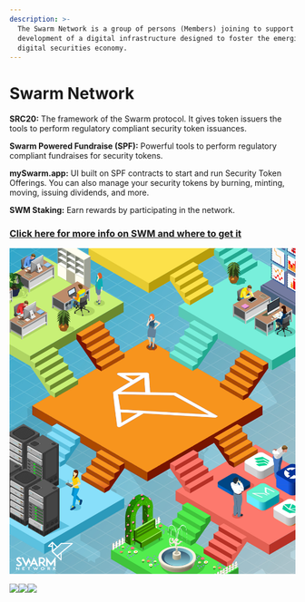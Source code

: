 ```yaml
---
description: >-
  The Swarm Network is a group of persons (Members) joining to support the
  development of a digital infrastructure designed to foster the emerging
  digital securities economy.
---
```


# Swarm Network

**SRC20:** The framework of the Swarm protocol. It gives token issuers the tools to perform regulatory compliant security token issuances.

**Swarm Powered Fundraise \(SPF\):** Powerful tools to perform regulatory compliant fundraises for security tokens.

**mySwarm.app:** UI built on SPF contracts to start and run Security Token Offerings. You can also manage your security tokens by burning, minting, moving, issuing dividends, and more.

**SWM Staking:** Earn rewards by participating in the network.

###                            [Click here for more info on SWM and where to get it](https://www.swarmnetwork.org/swarm-network/swm-token)

![](.gitbook/assets/snetwork.png)



[![](/docs/.gitbook/assets/iconfinder_square-linkedin_317725%20%281%29.png)](http://google.com.au/)[![](/docs/.gitbook/assets/iconfinder_square-linkedin_317725%20%281%29.png)](http://google.com.au/)[![](/docs/.gitbook/assets/iconfinder_square-linkedin_317725%20%281%29.png)](http://google.com.au/)

